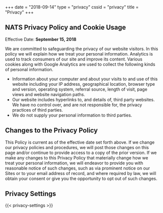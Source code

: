 +++
date = "2018-09-14"
type = "privacy"
cssid = "privacy"
title = "Privacy"
+++


## NATS Privacy Policy and Cookie Usage

Effective Date: **September 15, 2018**

We are committed to safeguarding the privacy of our website visitors. In this policy we will explain how we treat your personal information.
Analytics is used to track consumers of our site and improve its content. Various cookies along with Google Analytics are used to collect the following kinds of personal information.

* Information about your computer and about your visits to and use of this website including your IP address, geographical location, browser type and version, operating system, referral source, length of visit, page views and website navigation paths.
* Our website includes hyperlinks to, and details of, third party websites. We have no control over, and are not responsible for, the privacy practices of third parties.
* We do not supply your personal information to third parties.

## Changes to the Privacy Policy
This Policy is current as of the effective date set forth above. If we change our privacy policies and procedures, we will post those changes on this page and/or continue to provide access to a copy of the prior version. If we make any changes to this Privacy Policy that materially change how we treat your personal information, we will endeavor to provide you with reasonable notice of such changes, such as via prominent notice on our Sites or to your email address of record, and where required by law, we will obtain your consent or give you the opportunity to opt out of such changes.

## Privacy Settings

{{< privacy-settings >}}
